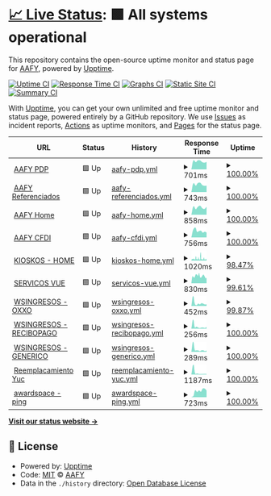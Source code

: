 # [📈 Live Status](https://aafyyuc.github.io/upptime): <!--live status--> **🟩 All systems operational**

This repository contains the open-source uptime monitor and status page for [AAFY](https://aafyyuc.github.io/upptime), powered by [Upptime](https://github.com/upptime/upptime).

[![Uptime CI](https://github.com/aafyyuc/upptime/workflows/Uptime%20CI/badge.svg)](https://github.com/aafyyuc/upptime/actions?query=workflow%3A%22Uptime+CI%22)
[![Response Time CI](https://github.com/aafyyuc/upptime/workflows/Response%20Time%20CI/badge.svg)](https://github.com/aafyyuc/upptime/actions?query=workflow%3A%22Response+Time+CI%22)
[![Graphs CI](https://github.com/aafyyuc/upptime/workflows/Graphs%20CI/badge.svg)](https://github.com/aafyyuc/upptime/actions?query=workflow%3A%22Graphs+CI%22)
[![Static Site CI](https://github.com/aafyyuc/upptime/workflows/Static%20Site%20CI/badge.svg)](https://github.com/aafyyuc/upptime/actions?query=workflow%3A%22Static+Site+CI%22)
[![Summary CI](https://github.com/aafyyuc/upptime/workflows/Summary%20CI/badge.svg)](https://github.com/aafyyuc/upptime/actions?query=workflow%3A%22Summary+CI%22)

With [Upptime](https://upptime.js.org), you can get your own unlimited and free uptime monitor and status page, powered entirely by a GitHub repository. We use [Issues](https://github.com/aafyyuc/upptime/issues) as incident reports, [Actions](https://github.com/aafyyuc/upptime/actions) as uptime monitors, and [Pages](https://aafyyuc.github.io/upptime) for the status page.

<!--start: status pages-->
<!-- This summary is generated by Upptime (https://github.com/upptime/upptime) -->
<!-- Do not edit this manually, your changes will be overwritten -->
<!-- prettier-ignore -->
| URL | Status | History | Response Time | Uptime |
| --- | ------ | ------- | ------------- | ------ |
| <img alt="" src="https://icons.duckduckgo.com/ip3/pagos.yucatan.gob.mx.ico" height="13"> [AAFY PDP](https://pagos.yucatan.gob.mx) | 🟩 Up | [aafy-pdp.yml](https://github.com/aafyyuc/upptime/commits/HEAD/history/aafy-pdp.yml) | <details><summary><img alt="Response time graph" src="./graphs/aafy-pdp/response-time-week.png" height="20"> 701ms</summary><br><a href="https://aafyyuc.github.io/upptime/history/aafy-pdp"><img alt="Response time 996" src="https://img.shields.io/endpoint?url=https%3A%2F%2Fraw.githubusercontent.com%2Faafyyuc%2Fupptime%2FHEAD%2Fapi%2Faafy-pdp%2Fresponse-time.json"></a><br><a href="https://aafyyuc.github.io/upptime/history/aafy-pdp"><img alt="24-hour response time 661" src="https://img.shields.io/endpoint?url=https%3A%2F%2Fraw.githubusercontent.com%2Faafyyuc%2Fupptime%2FHEAD%2Fapi%2Faafy-pdp%2Fresponse-time-day.json"></a><br><a href="https://aafyyuc.github.io/upptime/history/aafy-pdp"><img alt="7-day response time 701" src="https://img.shields.io/endpoint?url=https%3A%2F%2Fraw.githubusercontent.com%2Faafyyuc%2Fupptime%2FHEAD%2Fapi%2Faafy-pdp%2Fresponse-time-week.json"></a><br><a href="https://aafyyuc.github.io/upptime/history/aafy-pdp"><img alt="30-day response time 724" src="https://img.shields.io/endpoint?url=https%3A%2F%2Fraw.githubusercontent.com%2Faafyyuc%2Fupptime%2FHEAD%2Fapi%2Faafy-pdp%2Fresponse-time-month.json"></a><br><a href="https://aafyyuc.github.io/upptime/history/aafy-pdp"><img alt="1-year response time 1158" src="https://img.shields.io/endpoint?url=https%3A%2F%2Fraw.githubusercontent.com%2Faafyyuc%2Fupptime%2FHEAD%2Fapi%2Faafy-pdp%2Fresponse-time-year.json"></a></details> | <details><summary><a href="https://aafyyuc.github.io/upptime/history/aafy-pdp">100.00%</a></summary><a href="https://aafyyuc.github.io/upptime/history/aafy-pdp"><img alt="All-time uptime 99.21%" src="https://img.shields.io/endpoint?url=https%3A%2F%2Fraw.githubusercontent.com%2Faafyyuc%2Fupptime%2FHEAD%2Fapi%2Faafy-pdp%2Fuptime.json"></a><br><a href="https://aafyyuc.github.io/upptime/history/aafy-pdp"><img alt="24-hour uptime 100.00%" src="https://img.shields.io/endpoint?url=https%3A%2F%2Fraw.githubusercontent.com%2Faafyyuc%2Fupptime%2FHEAD%2Fapi%2Faafy-pdp%2Fuptime-day.json"></a><br><a href="https://aafyyuc.github.io/upptime/history/aafy-pdp"><img alt="7-day uptime 100.00%" src="https://img.shields.io/endpoint?url=https%3A%2F%2Fraw.githubusercontent.com%2Faafyyuc%2Fupptime%2FHEAD%2Fapi%2Faafy-pdp%2Fuptime-week.json"></a><br><a href="https://aafyyuc.github.io/upptime/history/aafy-pdp"><img alt="30-day uptime 99.93%" src="https://img.shields.io/endpoint?url=https%3A%2F%2Fraw.githubusercontent.com%2Faafyyuc%2Fupptime%2FHEAD%2Fapi%2Faafy-pdp%2Fuptime-month.json"></a><br><a href="https://aafyyuc.github.io/upptime/history/aafy-pdp"><img alt="1-year uptime 98.97%" src="https://img.shields.io/endpoint?url=https%3A%2F%2Fraw.githubusercontent.com%2Faafyyuc%2Fupptime%2FHEAD%2Fapi%2Faafy-pdp%2Fuptime-year.json"></a></details>
| <img alt="" src="https://icons.duckduckgo.com/ip3/pagosreferencia.yucatan.gob.mx.ico" height="13"> [AAFY Referenciados](https://pagosreferencia.yucatan.gob.mx) | 🟩 Up | [aafy-referenciados.yml](https://github.com/aafyyuc/upptime/commits/HEAD/history/aafy-referenciados.yml) | <details><summary><img alt="Response time graph" src="./graphs/aafy-referenciados/response-time-week.png" height="20"> 743ms</summary><br><a href="https://aafyyuc.github.io/upptime/history/aafy-referenciados"><img alt="Response time 791" src="https://img.shields.io/endpoint?url=https%3A%2F%2Fraw.githubusercontent.com%2Faafyyuc%2Fupptime%2FHEAD%2Fapi%2Faafy-referenciados%2Fresponse-time.json"></a><br><a href="https://aafyyuc.github.io/upptime/history/aafy-referenciados"><img alt="24-hour response time 620" src="https://img.shields.io/endpoint?url=https%3A%2F%2Fraw.githubusercontent.com%2Faafyyuc%2Fupptime%2FHEAD%2Fapi%2Faafy-referenciados%2Fresponse-time-day.json"></a><br><a href="https://aafyyuc.github.io/upptime/history/aafy-referenciados"><img alt="7-day response time 743" src="https://img.shields.io/endpoint?url=https%3A%2F%2Fraw.githubusercontent.com%2Faafyyuc%2Fupptime%2FHEAD%2Fapi%2Faafy-referenciados%2Fresponse-time-week.json"></a><br><a href="https://aafyyuc.github.io/upptime/history/aafy-referenciados"><img alt="30-day response time 832" src="https://img.shields.io/endpoint?url=https%3A%2F%2Fraw.githubusercontent.com%2Faafyyuc%2Fupptime%2FHEAD%2Fapi%2Faafy-referenciados%2Fresponse-time-month.json"></a><br><a href="https://aafyyuc.github.io/upptime/history/aafy-referenciados"><img alt="1-year response time 853" src="https://img.shields.io/endpoint?url=https%3A%2F%2Fraw.githubusercontent.com%2Faafyyuc%2Fupptime%2FHEAD%2Fapi%2Faafy-referenciados%2Fresponse-time-year.json"></a></details> | <details><summary><a href="https://aafyyuc.github.io/upptime/history/aafy-referenciados">100.00%</a></summary><a href="https://aafyyuc.github.io/upptime/history/aafy-referenciados"><img alt="All-time uptime 99.05%" src="https://img.shields.io/endpoint?url=https%3A%2F%2Fraw.githubusercontent.com%2Faafyyuc%2Fupptime%2FHEAD%2Fapi%2Faafy-referenciados%2Fuptime.json"></a><br><a href="https://aafyyuc.github.io/upptime/history/aafy-referenciados"><img alt="24-hour uptime 100.00%" src="https://img.shields.io/endpoint?url=https%3A%2F%2Fraw.githubusercontent.com%2Faafyyuc%2Fupptime%2FHEAD%2Fapi%2Faafy-referenciados%2Fuptime-day.json"></a><br><a href="https://aafyyuc.github.io/upptime/history/aafy-referenciados"><img alt="7-day uptime 100.00%" src="https://img.shields.io/endpoint?url=https%3A%2F%2Fraw.githubusercontent.com%2Faafyyuc%2Fupptime%2FHEAD%2Fapi%2Faafy-referenciados%2Fuptime-week.json"></a><br><a href="https://aafyyuc.github.io/upptime/history/aafy-referenciados"><img alt="30-day uptime 99.93%" src="https://img.shields.io/endpoint?url=https%3A%2F%2Fraw.githubusercontent.com%2Faafyyuc%2Fupptime%2FHEAD%2Fapi%2Faafy-referenciados%2Fuptime-month.json"></a><br><a href="https://aafyyuc.github.io/upptime/history/aafy-referenciados"><img alt="1-year uptime 98.66%" src="https://img.shields.io/endpoint?url=https%3A%2F%2Fraw.githubusercontent.com%2Faafyyuc%2Fupptime%2FHEAD%2Fapi%2Faafy-referenciados%2Fuptime-year.json"></a></details>
| <img alt="" src="https://icons.duckduckgo.com/ip3/aafy.yucatan.gob.mx.ico" height="13"> [AAFY Home](https://aafy.yucatan.gob.mx) | 🟩 Up | [aafy-home.yml](https://github.com/aafyyuc/upptime/commits/HEAD/history/aafy-home.yml) | <details><summary><img alt="Response time graph" src="./graphs/aafy-home/response-time-week.png" height="20"> 858ms</summary><br><a href="https://aafyyuc.github.io/upptime/history/aafy-home"><img alt="Response time 956" src="https://img.shields.io/endpoint?url=https%3A%2F%2Fraw.githubusercontent.com%2Faafyyuc%2Fupptime%2FHEAD%2Fapi%2Faafy-home%2Fresponse-time.json"></a><br><a href="https://aafyyuc.github.io/upptime/history/aafy-home"><img alt="24-hour response time 932" src="https://img.shields.io/endpoint?url=https%3A%2F%2Fraw.githubusercontent.com%2Faafyyuc%2Fupptime%2FHEAD%2Fapi%2Faafy-home%2Fresponse-time-day.json"></a><br><a href="https://aafyyuc.github.io/upptime/history/aafy-home"><img alt="7-day response time 858" src="https://img.shields.io/endpoint?url=https%3A%2F%2Fraw.githubusercontent.com%2Faafyyuc%2Fupptime%2FHEAD%2Fapi%2Faafy-home%2Fresponse-time-week.json"></a><br><a href="https://aafyyuc.github.io/upptime/history/aafy-home"><img alt="30-day response time 792" src="https://img.shields.io/endpoint?url=https%3A%2F%2Fraw.githubusercontent.com%2Faafyyuc%2Fupptime%2FHEAD%2Fapi%2Faafy-home%2Fresponse-time-month.json"></a><br><a href="https://aafyyuc.github.io/upptime/history/aafy-home"><img alt="1-year response time 865" src="https://img.shields.io/endpoint?url=https%3A%2F%2Fraw.githubusercontent.com%2Faafyyuc%2Fupptime%2FHEAD%2Fapi%2Faafy-home%2Fresponse-time-year.json"></a></details> | <details><summary><a href="https://aafyyuc.github.io/upptime/history/aafy-home">100.00%</a></summary><a href="https://aafyyuc.github.io/upptime/history/aafy-home"><img alt="All-time uptime 99.41%" src="https://img.shields.io/endpoint?url=https%3A%2F%2Fraw.githubusercontent.com%2Faafyyuc%2Fupptime%2FHEAD%2Fapi%2Faafy-home%2Fuptime.json"></a><br><a href="https://aafyyuc.github.io/upptime/history/aafy-home"><img alt="24-hour uptime 100.00%" src="https://img.shields.io/endpoint?url=https%3A%2F%2Fraw.githubusercontent.com%2Faafyyuc%2Fupptime%2FHEAD%2Fapi%2Faafy-home%2Fuptime-day.json"></a><br><a href="https://aafyyuc.github.io/upptime/history/aafy-home"><img alt="7-day uptime 100.00%" src="https://img.shields.io/endpoint?url=https%3A%2F%2Fraw.githubusercontent.com%2Faafyyuc%2Fupptime%2FHEAD%2Fapi%2Faafy-home%2Fuptime-week.json"></a><br><a href="https://aafyyuc.github.io/upptime/history/aafy-home"><img alt="30-day uptime 99.91%" src="https://img.shields.io/endpoint?url=https%3A%2F%2Fraw.githubusercontent.com%2Faafyyuc%2Fupptime%2FHEAD%2Fapi%2Faafy-home%2Fuptime-month.json"></a><br><a href="https://aafyyuc.github.io/upptime/history/aafy-home"><img alt="1-year uptime 99.11%" src="https://img.shields.io/endpoint?url=https%3A%2F%2Fraw.githubusercontent.com%2Faafyyuc%2Fupptime%2FHEAD%2Fapi%2Faafy-home%2Fuptime-year.json"></a></details>
| <img alt="" src="https://icons.duckduckgo.com/ip3/srvshyws.yucatan.gob.mx.ico" height="13"> [AAFY CFDI](https://srvshyws.yucatan.gob.mx/cfdi2.0/) | 🟩 Up | [aafy-cfdi.yml](https://github.com/aafyyuc/upptime/commits/HEAD/history/aafy-cfdi.yml) | <details><summary><img alt="Response time graph" src="./graphs/aafy-cfdi/response-time-week.png" height="20"> 756ms</summary><br><a href="https://aafyyuc.github.io/upptime/history/aafy-cfdi"><img alt="Response time 950" src="https://img.shields.io/endpoint?url=https%3A%2F%2Fraw.githubusercontent.com%2Faafyyuc%2Fupptime%2FHEAD%2Fapi%2Faafy-cfdi%2Fresponse-time.json"></a><br><a href="https://aafyyuc.github.io/upptime/history/aafy-cfdi"><img alt="24-hour response time 571" src="https://img.shields.io/endpoint?url=https%3A%2F%2Fraw.githubusercontent.com%2Faafyyuc%2Fupptime%2FHEAD%2Fapi%2Faafy-cfdi%2Fresponse-time-day.json"></a><br><a href="https://aafyyuc.github.io/upptime/history/aafy-cfdi"><img alt="7-day response time 756" src="https://img.shields.io/endpoint?url=https%3A%2F%2Fraw.githubusercontent.com%2Faafyyuc%2Fupptime%2FHEAD%2Fapi%2Faafy-cfdi%2Fresponse-time-week.json"></a><br><a href="https://aafyyuc.github.io/upptime/history/aafy-cfdi"><img alt="30-day response time 846" src="https://img.shields.io/endpoint?url=https%3A%2F%2Fraw.githubusercontent.com%2Faafyyuc%2Fupptime%2FHEAD%2Fapi%2Faafy-cfdi%2Fresponse-time-month.json"></a><br><a href="https://aafyyuc.github.io/upptime/history/aafy-cfdi"><img alt="1-year response time 1067" src="https://img.shields.io/endpoint?url=https%3A%2F%2Fraw.githubusercontent.com%2Faafyyuc%2Fupptime%2FHEAD%2Fapi%2Faafy-cfdi%2Fresponse-time-year.json"></a></details> | <details><summary><a href="https://aafyyuc.github.io/upptime/history/aafy-cfdi">100.00%</a></summary><a href="https://aafyyuc.github.io/upptime/history/aafy-cfdi"><img alt="All-time uptime 98.32%" src="https://img.shields.io/endpoint?url=https%3A%2F%2Fraw.githubusercontent.com%2Faafyyuc%2Fupptime%2FHEAD%2Fapi%2Faafy-cfdi%2Fuptime.json"></a><br><a href="https://aafyyuc.github.io/upptime/history/aafy-cfdi"><img alt="24-hour uptime 100.00%" src="https://img.shields.io/endpoint?url=https%3A%2F%2Fraw.githubusercontent.com%2Faafyyuc%2Fupptime%2FHEAD%2Fapi%2Faafy-cfdi%2Fuptime-day.json"></a><br><a href="https://aafyyuc.github.io/upptime/history/aafy-cfdi"><img alt="7-day uptime 100.00%" src="https://img.shields.io/endpoint?url=https%3A%2F%2Fraw.githubusercontent.com%2Faafyyuc%2Fupptime%2FHEAD%2Fapi%2Faafy-cfdi%2Fuptime-week.json"></a><br><a href="https://aafyyuc.github.io/upptime/history/aafy-cfdi"><img alt="30-day uptime 99.93%" src="https://img.shields.io/endpoint?url=https%3A%2F%2Fraw.githubusercontent.com%2Faafyyuc%2Fupptime%2FHEAD%2Fapi%2Faafy-cfdi%2Fuptime-month.json"></a><br><a href="https://aafyyuc.github.io/upptime/history/aafy-cfdi"><img alt="1-year uptime 97.44%" src="https://img.shields.io/endpoint?url=https%3A%2F%2Fraw.githubusercontent.com%2Faafyyuc%2Fupptime%2FHEAD%2Fapi%2Faafy-cfdi%2Fuptime-year.json"></a></details>
| <img alt="" src="https://icons.duckduckgo.com/ip3/recaudacion.yucatan.gob.mx.ico" height="13"> [KIOSKOS - HOME](https://recaudacion.yucatan.gob.mx) | 🟩 Up | [kioskos-home.yml](https://github.com/aafyyuc/upptime/commits/HEAD/history/kioskos-home.yml) | <details><summary><img alt="Response time graph" src="./graphs/kioskos-home/response-time-week.png" height="20"> 1020ms</summary><br><a href="https://aafyyuc.github.io/upptime/history/kioskos-home"><img alt="Response time 1221" src="https://img.shields.io/endpoint?url=https%3A%2F%2Fraw.githubusercontent.com%2Faafyyuc%2Fupptime%2FHEAD%2Fapi%2Fkioskos-home%2Fresponse-time.json"></a><br><a href="https://aafyyuc.github.io/upptime/history/kioskos-home"><img alt="24-hour response time 781" src="https://img.shields.io/endpoint?url=https%3A%2F%2Fraw.githubusercontent.com%2Faafyyuc%2Fupptime%2FHEAD%2Fapi%2Fkioskos-home%2Fresponse-time-day.json"></a><br><a href="https://aafyyuc.github.io/upptime/history/kioskos-home"><img alt="7-day response time 1020" src="https://img.shields.io/endpoint?url=https%3A%2F%2Fraw.githubusercontent.com%2Faafyyuc%2Fupptime%2FHEAD%2Fapi%2Fkioskos-home%2Fresponse-time-week.json"></a><br><a href="https://aafyyuc.github.io/upptime/history/kioskos-home"><img alt="30-day response time 1059" src="https://img.shields.io/endpoint?url=https%3A%2F%2Fraw.githubusercontent.com%2Faafyyuc%2Fupptime%2FHEAD%2Fapi%2Fkioskos-home%2Fresponse-time-month.json"></a><br><a href="https://aafyyuc.github.io/upptime/history/kioskos-home"><img alt="1-year response time 1233" src="https://img.shields.io/endpoint?url=https%3A%2F%2Fraw.githubusercontent.com%2Faafyyuc%2Fupptime%2FHEAD%2Fapi%2Fkioskos-home%2Fresponse-time-year.json"></a></details> | <details><summary><a href="https://aafyyuc.github.io/upptime/history/kioskos-home">98.47%</a></summary><a href="https://aafyyuc.github.io/upptime/history/kioskos-home"><img alt="All-time uptime 99.51%" src="https://img.shields.io/endpoint?url=https%3A%2F%2Fraw.githubusercontent.com%2Faafyyuc%2Fupptime%2FHEAD%2Fapi%2Fkioskos-home%2Fuptime.json"></a><br><a href="https://aafyyuc.github.io/upptime/history/kioskos-home"><img alt="24-hour uptime 100.00%" src="https://img.shields.io/endpoint?url=https%3A%2F%2Fraw.githubusercontent.com%2Faafyyuc%2Fupptime%2FHEAD%2Fapi%2Fkioskos-home%2Fuptime-day.json"></a><br><a href="https://aafyyuc.github.io/upptime/history/kioskos-home"><img alt="7-day uptime 98.47%" src="https://img.shields.io/endpoint?url=https%3A%2F%2Fraw.githubusercontent.com%2Faafyyuc%2Fupptime%2FHEAD%2Fapi%2Fkioskos-home%2Fuptime-week.json"></a><br><a href="https://aafyyuc.github.io/upptime/history/kioskos-home"><img alt="30-day uptime 99.05%" src="https://img.shields.io/endpoint?url=https%3A%2F%2Fraw.githubusercontent.com%2Faafyyuc%2Fupptime%2FHEAD%2Fapi%2Fkioskos-home%2Fuptime-month.json"></a><br><a href="https://aafyyuc.github.io/upptime/history/kioskos-home"><img alt="1-year uptime 99.33%" src="https://img.shields.io/endpoint?url=https%3A%2F%2Fraw.githubusercontent.com%2Faafyyuc%2Fupptime%2FHEAD%2Fapi%2Fkioskos-home%2Fuptime-year.json"></a></details>
| <img alt="" src="https://icons.duckduckgo.com/ip3/wsaafyvue.yucatan.gob.mx.ico" height="13"> [SERVICOS VUE](https://wsaafyvue.yucatan.gob.mx/vue/services/consultar/recibos) | 🟩 Up | [servicos-vue.yml](https://github.com/aafyyuc/upptime/commits/HEAD/history/servicos-vue.yml) | <details><summary><img alt="Response time graph" src="./graphs/servicos-vue/response-time-week.png" height="20"> 830ms</summary><br><a href="https://aafyyuc.github.io/upptime/history/servicos-vue"><img alt="Response time 1175" src="https://img.shields.io/endpoint?url=https%3A%2F%2Fraw.githubusercontent.com%2Faafyyuc%2Fupptime%2FHEAD%2Fapi%2Fservicos-vue%2Fresponse-time.json"></a><br><a href="https://aafyyuc.github.io/upptime/history/servicos-vue"><img alt="24-hour response time 614" src="https://img.shields.io/endpoint?url=https%3A%2F%2Fraw.githubusercontent.com%2Faafyyuc%2Fupptime%2FHEAD%2Fapi%2Fservicos-vue%2Fresponse-time-day.json"></a><br><a href="https://aafyyuc.github.io/upptime/history/servicos-vue"><img alt="7-day response time 830" src="https://img.shields.io/endpoint?url=https%3A%2F%2Fraw.githubusercontent.com%2Faafyyuc%2Fupptime%2FHEAD%2Fapi%2Fservicos-vue%2Fresponse-time-week.json"></a><br><a href="https://aafyyuc.github.io/upptime/history/servicos-vue"><img alt="30-day response time 977" src="https://img.shields.io/endpoint?url=https%3A%2F%2Fraw.githubusercontent.com%2Faafyyuc%2Fupptime%2FHEAD%2Fapi%2Fservicos-vue%2Fresponse-time-month.json"></a><br><a href="https://aafyyuc.github.io/upptime/history/servicos-vue"><img alt="1-year response time 1214" src="https://img.shields.io/endpoint?url=https%3A%2F%2Fraw.githubusercontent.com%2Faafyyuc%2Fupptime%2FHEAD%2Fapi%2Fservicos-vue%2Fresponse-time-year.json"></a></details> | <details><summary><a href="https://aafyyuc.github.io/upptime/history/servicos-vue">99.61%</a></summary><a href="https://aafyyuc.github.io/upptime/history/servicos-vue"><img alt="All-time uptime 97.92%" src="https://img.shields.io/endpoint?url=https%3A%2F%2Fraw.githubusercontent.com%2Faafyyuc%2Fupptime%2FHEAD%2Fapi%2Fservicos-vue%2Fuptime.json"></a><br><a href="https://aafyyuc.github.io/upptime/history/servicos-vue"><img alt="24-hour uptime 100.00%" src="https://img.shields.io/endpoint?url=https%3A%2F%2Fraw.githubusercontent.com%2Faafyyuc%2Fupptime%2FHEAD%2Fapi%2Fservicos-vue%2Fuptime-day.json"></a><br><a href="https://aafyyuc.github.io/upptime/history/servicos-vue"><img alt="7-day uptime 99.61%" src="https://img.shields.io/endpoint?url=https%3A%2F%2Fraw.githubusercontent.com%2Faafyyuc%2Fupptime%2FHEAD%2Fapi%2Fservicos-vue%2Fuptime-week.json"></a><br><a href="https://aafyyuc.github.io/upptime/history/servicos-vue"><img alt="30-day uptime 98.63%" src="https://img.shields.io/endpoint?url=https%3A%2F%2Fraw.githubusercontent.com%2Faafyyuc%2Fupptime%2FHEAD%2Fapi%2Fservicos-vue%2Fuptime-month.json"></a><br><a href="https://aafyyuc.github.io/upptime/history/servicos-vue"><img alt="1-year uptime 97.31%" src="https://img.shields.io/endpoint?url=https%3A%2F%2Fraw.githubusercontent.com%2Faafyyuc%2Fupptime%2FHEAD%2Fapi%2Fservicos-vue%2Fuptime-year.json"></a></details>
| <img alt="" src="https://icons.duckduckgo.com/ip3/srvshyweb.yucatan.gob.mx.ico" height="13"> [WSINGRESOS - OXXO](https://srvshyweb.yucatan.gob.mx/cgi-bin/wspd_cgi.sh/WService=wsingresos/internet/compartido/wspagosoxxo.r) | 🟩 Up | [wsingresos-oxxo.yml](https://github.com/aafyyuc/upptime/commits/HEAD/history/wsingresos-oxxo.yml) | <details><summary><img alt="Response time graph" src="./graphs/wsingresos-oxxo/response-time-week.png" height="20"> 452ms</summary><br><a href="https://aafyyuc.github.io/upptime/history/wsingresos-oxxo"><img alt="Response time 1142" src="https://img.shields.io/endpoint?url=https%3A%2F%2Fraw.githubusercontent.com%2Faafyyuc%2Fupptime%2FHEAD%2Fapi%2Fwsingresos-oxxo%2Fresponse-time.json"></a><br><a href="https://aafyyuc.github.io/upptime/history/wsingresos-oxxo"><img alt="24-hour response time 487" src="https://img.shields.io/endpoint?url=https%3A%2F%2Fraw.githubusercontent.com%2Faafyyuc%2Fupptime%2FHEAD%2Fapi%2Fwsingresos-oxxo%2Fresponse-time-day.json"></a><br><a href="https://aafyyuc.github.io/upptime/history/wsingresos-oxxo"><img alt="7-day response time 452" src="https://img.shields.io/endpoint?url=https%3A%2F%2Fraw.githubusercontent.com%2Faafyyuc%2Fupptime%2FHEAD%2Fapi%2Fwsingresos-oxxo%2Fresponse-time-week.json"></a><br><a href="https://aafyyuc.github.io/upptime/history/wsingresos-oxxo"><img alt="30-day response time 979" src="https://img.shields.io/endpoint?url=https%3A%2F%2Fraw.githubusercontent.com%2Faafyyuc%2Fupptime%2FHEAD%2Fapi%2Fwsingresos-oxxo%2Fresponse-time-month.json"></a><br><a href="https://aafyyuc.github.io/upptime/history/wsingresos-oxxo"><img alt="1-year response time 1163" src="https://img.shields.io/endpoint?url=https%3A%2F%2Fraw.githubusercontent.com%2Faafyyuc%2Fupptime%2FHEAD%2Fapi%2Fwsingresos-oxxo%2Fresponse-time-year.json"></a></details> | <details><summary><a href="https://aafyyuc.github.io/upptime/history/wsingresos-oxxo">99.87%</a></summary><a href="https://aafyyuc.github.io/upptime/history/wsingresos-oxxo"><img alt="All-time uptime 99.01%" src="https://img.shields.io/endpoint?url=https%3A%2F%2Fraw.githubusercontent.com%2Faafyyuc%2Fupptime%2FHEAD%2Fapi%2Fwsingresos-oxxo%2Fuptime.json"></a><br><a href="https://aafyyuc.github.io/upptime/history/wsingresos-oxxo"><img alt="24-hour uptime 99.06%" src="https://img.shields.io/endpoint?url=https%3A%2F%2Fraw.githubusercontent.com%2Faafyyuc%2Fupptime%2FHEAD%2Fapi%2Fwsingresos-oxxo%2Fuptime-day.json"></a><br><a href="https://aafyyuc.github.io/upptime/history/wsingresos-oxxo"><img alt="7-day uptime 99.87%" src="https://img.shields.io/endpoint?url=https%3A%2F%2Fraw.githubusercontent.com%2Faafyyuc%2Fupptime%2FHEAD%2Fapi%2Fwsingresos-oxxo%2Fuptime-week.json"></a><br><a href="https://aafyyuc.github.io/upptime/history/wsingresos-oxxo"><img alt="30-day uptime 99.62%" src="https://img.shields.io/endpoint?url=https%3A%2F%2Fraw.githubusercontent.com%2Faafyyuc%2Fupptime%2FHEAD%2Fapi%2Fwsingresos-oxxo%2Fuptime-month.json"></a><br><a href="https://aafyyuc.github.io/upptime/history/wsingresos-oxxo"><img alt="1-year uptime 98.97%" src="https://img.shields.io/endpoint?url=https%3A%2F%2Fraw.githubusercontent.com%2Faafyyuc%2Fupptime%2FHEAD%2Fapi%2Fwsingresos-oxxo%2Fuptime-year.json"></a></details>
| <img alt="" src="https://icons.duckduckgo.com/ip3/srvshyweb.yucatan.gob.mx.ico" height="13"> [WSINGRESOS - RECIBOPAGO](https://srvshyweb.yucatan.gob.mx/cgi-bin/wspd_cgi.sh/WService=wsingresos/internet/servicios/wsRecibosPagosWeb.r) | 🟩 Up | [wsingresos-recibopago.yml](https://github.com/aafyyuc/upptime/commits/HEAD/history/wsingresos-recibopago.yml) | <details><summary><img alt="Response time graph" src="./graphs/wsingresos-recibopago/response-time-week.png" height="20"> 256ms</summary><br><a href="https://aafyyuc.github.io/upptime/history/wsingresos-recibopago"><img alt="Response time 775" src="https://img.shields.io/endpoint?url=https%3A%2F%2Fraw.githubusercontent.com%2Faafyyuc%2Fupptime%2FHEAD%2Fapi%2Fwsingresos-recibopago%2Fresponse-time.json"></a><br><a href="https://aafyyuc.github.io/upptime/history/wsingresos-recibopago"><img alt="24-hour response time 397" src="https://img.shields.io/endpoint?url=https%3A%2F%2Fraw.githubusercontent.com%2Faafyyuc%2Fupptime%2FHEAD%2Fapi%2Fwsingresos-recibopago%2Fresponse-time-day.json"></a><br><a href="https://aafyyuc.github.io/upptime/history/wsingresos-recibopago"><img alt="7-day response time 256" src="https://img.shields.io/endpoint?url=https%3A%2F%2Fraw.githubusercontent.com%2Faafyyuc%2Fupptime%2FHEAD%2Fapi%2Fwsingresos-recibopago%2Fresponse-time-week.json"></a><br><a href="https://aafyyuc.github.io/upptime/history/wsingresos-recibopago"><img alt="30-day response time 543" src="https://img.shields.io/endpoint?url=https%3A%2F%2Fraw.githubusercontent.com%2Faafyyuc%2Fupptime%2FHEAD%2Fapi%2Fwsingresos-recibopago%2Fresponse-time-month.json"></a><br><a href="https://aafyyuc.github.io/upptime/history/wsingresos-recibopago"><img alt="1-year response time 794" src="https://img.shields.io/endpoint?url=https%3A%2F%2Fraw.githubusercontent.com%2Faafyyuc%2Fupptime%2FHEAD%2Fapi%2Fwsingresos-recibopago%2Fresponse-time-year.json"></a></details> | <details><summary><a href="https://aafyyuc.github.io/upptime/history/wsingresos-recibopago">100.00%</a></summary><a href="https://aafyyuc.github.io/upptime/history/wsingresos-recibopago"><img alt="All-time uptime 99.08%" src="https://img.shields.io/endpoint?url=https%3A%2F%2Fraw.githubusercontent.com%2Faafyyuc%2Fupptime%2FHEAD%2Fapi%2Fwsingresos-recibopago%2Fuptime.json"></a><br><a href="https://aafyyuc.github.io/upptime/history/wsingresos-recibopago"><img alt="24-hour uptime 100.00%" src="https://img.shields.io/endpoint?url=https%3A%2F%2Fraw.githubusercontent.com%2Faafyyuc%2Fupptime%2FHEAD%2Fapi%2Fwsingresos-recibopago%2Fuptime-day.json"></a><br><a href="https://aafyyuc.github.io/upptime/history/wsingresos-recibopago"><img alt="7-day uptime 100.00%" src="https://img.shields.io/endpoint?url=https%3A%2F%2Fraw.githubusercontent.com%2Faafyyuc%2Fupptime%2FHEAD%2Fapi%2Fwsingresos-recibopago%2Fuptime-week.json"></a><br><a href="https://aafyyuc.github.io/upptime/history/wsingresos-recibopago"><img alt="30-day uptime 99.69%" src="https://img.shields.io/endpoint?url=https%3A%2F%2Fraw.githubusercontent.com%2Faafyyuc%2Fupptime%2FHEAD%2Fapi%2Fwsingresos-recibopago%2Fuptime-month.json"></a><br><a href="https://aafyyuc.github.io/upptime/history/wsingresos-recibopago"><img alt="1-year uptime 99.04%" src="https://img.shields.io/endpoint?url=https%3A%2F%2Fraw.githubusercontent.com%2Faafyyuc%2Fupptime%2FHEAD%2Fapi%2Fwsingresos-recibopago%2Fuptime-year.json"></a></details>
| <img alt="" src="https://icons.duckduckgo.com/ip3/srvshyweb.yucatan.gob.mx.ico" height="13"> [WSINGRESOS - GENERICO](https://srvshyweb.yucatan.gob.mx/cgi-bin/wspd_cgi.sh/WService=wsingresos/internet/servicios/wsGenericoPagosWeb.r) | 🟩 Up | [wsingresos-generico.yml](https://github.com/aafyyuc/upptime/commits/HEAD/history/wsingresos-generico.yml) | <details><summary><img alt="Response time graph" src="./graphs/wsingresos-generico/response-time-week.png" height="20"> 289ms</summary><br><a href="https://aafyyuc.github.io/upptime/history/wsingresos-generico"><img alt="Response time 948" src="https://img.shields.io/endpoint?url=https%3A%2F%2Fraw.githubusercontent.com%2Faafyyuc%2Fupptime%2FHEAD%2Fapi%2Fwsingresos-generico%2Fresponse-time.json"></a><br><a href="https://aafyyuc.github.io/upptime/history/wsingresos-generico"><img alt="24-hour response time 309" src="https://img.shields.io/endpoint?url=https%3A%2F%2Fraw.githubusercontent.com%2Faafyyuc%2Fupptime%2FHEAD%2Fapi%2Fwsingresos-generico%2Fresponse-time-day.json"></a><br><a href="https://aafyyuc.github.io/upptime/history/wsingresos-generico"><img alt="7-day response time 289" src="https://img.shields.io/endpoint?url=https%3A%2F%2Fraw.githubusercontent.com%2Faafyyuc%2Fupptime%2FHEAD%2Fapi%2Fwsingresos-generico%2Fresponse-time-week.json"></a><br><a href="https://aafyyuc.github.io/upptime/history/wsingresos-generico"><img alt="30-day response time 658" src="https://img.shields.io/endpoint?url=https%3A%2F%2Fraw.githubusercontent.com%2Faafyyuc%2Fupptime%2FHEAD%2Fapi%2Fwsingresos-generico%2Fresponse-time-month.json"></a><br><a href="https://aafyyuc.github.io/upptime/history/wsingresos-generico"><img alt="1-year response time 973" src="https://img.shields.io/endpoint?url=https%3A%2F%2Fraw.githubusercontent.com%2Faafyyuc%2Fupptime%2FHEAD%2Fapi%2Fwsingresos-generico%2Fresponse-time-year.json"></a></details> | <details><summary><a href="https://aafyyuc.github.io/upptime/history/wsingresos-generico">100.00%</a></summary><a href="https://aafyyuc.github.io/upptime/history/wsingresos-generico"><img alt="All-time uptime 99.05%" src="https://img.shields.io/endpoint?url=https%3A%2F%2Fraw.githubusercontent.com%2Faafyyuc%2Fupptime%2FHEAD%2Fapi%2Fwsingresos-generico%2Fuptime.json"></a><br><a href="https://aafyyuc.github.io/upptime/history/wsingresos-generico"><img alt="24-hour uptime 100.00%" src="https://img.shields.io/endpoint?url=https%3A%2F%2Fraw.githubusercontent.com%2Faafyyuc%2Fupptime%2FHEAD%2Fapi%2Fwsingresos-generico%2Fuptime-day.json"></a><br><a href="https://aafyyuc.github.io/upptime/history/wsingresos-generico"><img alt="7-day uptime 100.00%" src="https://img.shields.io/endpoint?url=https%3A%2F%2Fraw.githubusercontent.com%2Faafyyuc%2Fupptime%2FHEAD%2Fapi%2Fwsingresos-generico%2Fuptime-week.json"></a><br><a href="https://aafyyuc.github.io/upptime/history/wsingresos-generico"><img alt="30-day uptime 99.70%" src="https://img.shields.io/endpoint?url=https%3A%2F%2Fraw.githubusercontent.com%2Faafyyuc%2Fupptime%2FHEAD%2Fapi%2Fwsingresos-generico%2Fuptime-month.json"></a><br><a href="https://aafyyuc.github.io/upptime/history/wsingresos-generico"><img alt="1-year uptime 99.01%" src="https://img.shields.io/endpoint?url=https%3A%2F%2Fraw.githubusercontent.com%2Faafyyuc%2Fupptime%2FHEAD%2Fapi%2Fwsingresos-generico%2Fuptime-year.json"></a></details>
| <img alt="" src="https://icons.duckduckgo.com/ip3/reemplacamiento.yucatan.gob.mx.ico" height="13"> [Reemplacamiento Yuc](https://reemplacamiento.yucatan.gob.mx) | 🟩 Up | [reemplacamiento-yuc.yml](https://github.com/aafyyuc/upptime/commits/HEAD/history/reemplacamiento-yuc.yml) | <details><summary><img alt="Response time graph" src="./graphs/reemplacamiento-yuc/response-time-week.png" height="20"> 1187ms</summary><br><a href="https://aafyyuc.github.io/upptime/history/reemplacamiento-yuc"><img alt="Response time 1148" src="https://img.shields.io/endpoint?url=https%3A%2F%2Fraw.githubusercontent.com%2Faafyyuc%2Fupptime%2FHEAD%2Fapi%2Freemplacamiento-yuc%2Fresponse-time.json"></a><br><a href="https://aafyyuc.github.io/upptime/history/reemplacamiento-yuc"><img alt="24-hour response time 1049" src="https://img.shields.io/endpoint?url=https%3A%2F%2Fraw.githubusercontent.com%2Faafyyuc%2Fupptime%2FHEAD%2Fapi%2Freemplacamiento-yuc%2Fresponse-time-day.json"></a><br><a href="https://aafyyuc.github.io/upptime/history/reemplacamiento-yuc"><img alt="7-day response time 1187" src="https://img.shields.io/endpoint?url=https%3A%2F%2Fraw.githubusercontent.com%2Faafyyuc%2Fupptime%2FHEAD%2Fapi%2Freemplacamiento-yuc%2Fresponse-time-week.json"></a><br><a href="https://aafyyuc.github.io/upptime/history/reemplacamiento-yuc"><img alt="30-day response time 1639" src="https://img.shields.io/endpoint?url=https%3A%2F%2Fraw.githubusercontent.com%2Faafyyuc%2Fupptime%2FHEAD%2Fapi%2Freemplacamiento-yuc%2Fresponse-time-month.json"></a><br><a href="https://aafyyuc.github.io/upptime/history/reemplacamiento-yuc"><img alt="1-year response time 1151" src="https://img.shields.io/endpoint?url=https%3A%2F%2Fraw.githubusercontent.com%2Faafyyuc%2Fupptime%2FHEAD%2Fapi%2Freemplacamiento-yuc%2Fresponse-time-year.json"></a></details> | <details><summary><a href="https://aafyyuc.github.io/upptime/history/reemplacamiento-yuc">100.00%</a></summary><a href="https://aafyyuc.github.io/upptime/history/reemplacamiento-yuc"><img alt="All-time uptime 99.57%" src="https://img.shields.io/endpoint?url=https%3A%2F%2Fraw.githubusercontent.com%2Faafyyuc%2Fupptime%2FHEAD%2Fapi%2Freemplacamiento-yuc%2Fuptime.json"></a><br><a href="https://aafyyuc.github.io/upptime/history/reemplacamiento-yuc"><img alt="24-hour uptime 100.00%" src="https://img.shields.io/endpoint?url=https%3A%2F%2Fraw.githubusercontent.com%2Faafyyuc%2Fupptime%2FHEAD%2Fapi%2Freemplacamiento-yuc%2Fuptime-day.json"></a><br><a href="https://aafyyuc.github.io/upptime/history/reemplacamiento-yuc"><img alt="7-day uptime 100.00%" src="https://img.shields.io/endpoint?url=https%3A%2F%2Fraw.githubusercontent.com%2Faafyyuc%2Fupptime%2FHEAD%2Fapi%2Freemplacamiento-yuc%2Fuptime-week.json"></a><br><a href="https://aafyyuc.github.io/upptime/history/reemplacamiento-yuc"><img alt="30-day uptime 99.79%" src="https://img.shields.io/endpoint?url=https%3A%2F%2Fraw.githubusercontent.com%2Faafyyuc%2Fupptime%2FHEAD%2Fapi%2Freemplacamiento-yuc%2Fuptime-month.json"></a><br><a href="https://aafyyuc.github.io/upptime/history/reemplacamiento-yuc"><img alt="1-year uptime 99.55%" src="https://img.shields.io/endpoint?url=https%3A%2F%2Fraw.githubusercontent.com%2Faafyyuc%2Fupptime%2FHEAD%2Fapi%2Freemplacamiento-yuc%2Fuptime-year.json"></a></details>
| <img alt="" src="https://icons.duckduckgo.com/ip3/www.dpechcutz.dx.am.ico" height="13"> [awardspace - ping](http://www.dpechcutz.dx.am/services/phpprocessparams.php) | 🟩 Up | [awardspace-ping.yml](https://github.com/aafyyuc/upptime/commits/HEAD/history/awardspace-ping.yml) | <details><summary><img alt="Response time graph" src="./graphs/awardspace-ping/response-time-week.png" height="20"> 723ms</summary><br><a href="https://aafyyuc.github.io/upptime/history/awardspace-ping"><img alt="Response time 1024" src="https://img.shields.io/endpoint?url=https%3A%2F%2Fraw.githubusercontent.com%2Faafyyuc%2Fupptime%2FHEAD%2Fapi%2Fawardspace-ping%2Fresponse-time.json"></a><br><a href="https://aafyyuc.github.io/upptime/history/awardspace-ping"><img alt="24-hour response time 779" src="https://img.shields.io/endpoint?url=https%3A%2F%2Fraw.githubusercontent.com%2Faafyyuc%2Fupptime%2FHEAD%2Fapi%2Fawardspace-ping%2Fresponse-time-day.json"></a><br><a href="https://aafyyuc.github.io/upptime/history/awardspace-ping"><img alt="7-day response time 723" src="https://img.shields.io/endpoint?url=https%3A%2F%2Fraw.githubusercontent.com%2Faafyyuc%2Fupptime%2FHEAD%2Fapi%2Fawardspace-ping%2Fresponse-time-week.json"></a><br><a href="https://aafyyuc.github.io/upptime/history/awardspace-ping"><img alt="30-day response time 771" src="https://img.shields.io/endpoint?url=https%3A%2F%2Fraw.githubusercontent.com%2Faafyyuc%2Fupptime%2FHEAD%2Fapi%2Fawardspace-ping%2Fresponse-time-month.json"></a><br><a href="https://aafyyuc.github.io/upptime/history/awardspace-ping"><img alt="1-year response time 1013" src="https://img.shields.io/endpoint?url=https%3A%2F%2Fraw.githubusercontent.com%2Faafyyuc%2Fupptime%2FHEAD%2Fapi%2Fawardspace-ping%2Fresponse-time-year.json"></a></details> | <details><summary><a href="https://aafyyuc.github.io/upptime/history/awardspace-ping">100.00%</a></summary><a href="https://aafyyuc.github.io/upptime/history/awardspace-ping"><img alt="All-time uptime 99.83%" src="https://img.shields.io/endpoint?url=https%3A%2F%2Fraw.githubusercontent.com%2Faafyyuc%2Fupptime%2FHEAD%2Fapi%2Fawardspace-ping%2Fuptime.json"></a><br><a href="https://aafyyuc.github.io/upptime/history/awardspace-ping"><img alt="24-hour uptime 100.00%" src="https://img.shields.io/endpoint?url=https%3A%2F%2Fraw.githubusercontent.com%2Faafyyuc%2Fupptime%2FHEAD%2Fapi%2Fawardspace-ping%2Fuptime-day.json"></a><br><a href="https://aafyyuc.github.io/upptime/history/awardspace-ping"><img alt="7-day uptime 100.00%" src="https://img.shields.io/endpoint?url=https%3A%2F%2Fraw.githubusercontent.com%2Faafyyuc%2Fupptime%2FHEAD%2Fapi%2Fawardspace-ping%2Fuptime-week.json"></a><br><a href="https://aafyyuc.github.io/upptime/history/awardspace-ping"><img alt="30-day uptime 99.60%" src="https://img.shields.io/endpoint?url=https%3A%2F%2Fraw.githubusercontent.com%2Faafyyuc%2Fupptime%2FHEAD%2Fapi%2Fawardspace-ping%2Fuptime-month.json"></a><br><a href="https://aafyyuc.github.io/upptime/history/awardspace-ping"><img alt="1-year uptime 99.83%" src="https://img.shields.io/endpoint?url=https%3A%2F%2Fraw.githubusercontent.com%2Faafyyuc%2Fupptime%2FHEAD%2Fapi%2Fawardspace-ping%2Fuptime-year.json"></a></details>

<!--end: status pages-->

[**Visit our status website →**](https://aafyyuc.github.io/upptime)

## 📄 License

- Powered by: [Upptime](https://github.com/upptime/upptime)
- Code: [MIT](./LICENSE) © [AAFY](https://aafyyuc.github.io/upptime)
- Data in the `./history` directory: [Open Database License](https://opendatacommons.org/licenses/odbl/1-0/)

